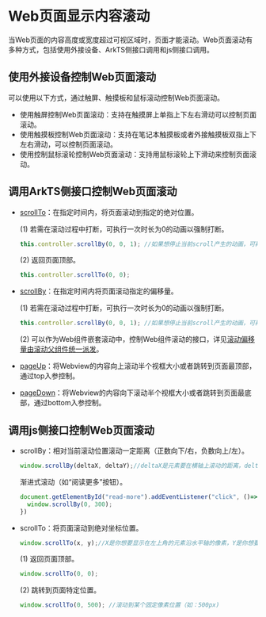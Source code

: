 # Web页面显示内容滚动

当Web页面的内容高度或宽度超过可视区域时，页面才能滚动。Web页面滚动有多种方式，包括使用外接设备、ArkTS侧接口调用和js侧接口调用。

## 使用外接设备控制Web页面滚动

可以使用以下方式，通过触屏、触摸板和鼠标滚动控制Web页面滚动。
+ 使用触屏控制Web页面滚动：支持在触摸屏上单指上下左右滑动可以控制页面滚动。
+ 使用触摸板控制Web页面滚动：支持在笔记本触摸板或者外接触摸板双指上下左右滑动，可以控制页面滚动。
+ 使用控制鼠标滚轮控制Web页面滚动：支持用鼠标滚轮上下滑动来控制页面滚动。

## 调用ArkTS侧接口控制Web页面滚动
+ [scrollTo](../reference/apis-arkweb/js-apis-webview-WebviewController.md#scrollto)：在指定时间内，将页面滚动到指定的绝对位置。

  (1) 若需在滚动过程中打断，可执行一次时长为0的动画以强制打断。
  ```ts
  this.controller.scrollBy(0, 0, 1); //如果想停止当前scroll产生的动画，可再次生成一个1ms的动画去打断该动画。
  ```

  (2) 返回页面顶部。
  ```ts
  this.controller.scrollTo(0, 0);
  ```
+ [scrollBy](../reference/apis-arkweb/js-apis-webview-WebviewController.md#scrollby)：在指定时间内将页面滚动指定的偏移量。

  (1) 若需在滚动过程中打断，可执行一次时长为0的动画以强制打断。
  ```ts
  this.controller.scrollBy(0, 0, 1); //如果想停止当前scroll产生的动画，可再次生成一个1ms的动画去打断该动画。
  ```

  (2) 可以作为Web组件嵌套滚动中，控制Web组件滚动的接口，详见[滚动偏移量由滚动父组件统一派发](web-nested-scrolling.md#滚动偏移量由滚动父组件统一派发)。

+ [pageUp](../reference/apis-arkweb//js-apis-webview-WebviewController.md#pageup)：将Webview的内容向上滚动半个视框大小或者跳转到页面最顶部，通过top入参控制。
+ [pageDown](../reference/apis-arkweb/js-apis-webview-WebviewController.md#pagedown)：将Webview的内容向下滚动半个视框大小或者跳转到页面最底部，通过bottom入参控制。
## 调用js侧接口控制Web页面滚动
+ scrollBy：相对当前滚动位置滚动一定距离（正数向下/右，负数向上/左）。

  ```javascript
  window.scrollBy(deltaX, deltaY);//deltaX是元素要在横轴上滚动的距离，deltaY是元素要在纵轴上滚动的距离。
  ```
  渐进式滚动（如“阅读更多”按钮）。
  ```javascript
  document.getElementById("read-more").addEventListener("click", ()=>{
    window.scrollBy(0, 300);
  })
  ```
+ scrollTo：将页面滚动到绝对坐标位置。
  ```javascript
  window.scrollTo(x, y);//X是你想要显示在左上角的元素沿水平轴的像素，Y是你想要显示在左上角的元素沿垂直轴的像素。
  ```
  (1) 返回页面顶部。
  ```javascript
  window.scrollTo(0, 0);
  ```
  (2) 跳转到页面特定位置。
  ```javascript
  window.scrollTo(0, 500); //滚动到某个固定像素位置（如：500px)
  ```